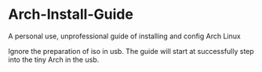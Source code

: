 # Arch-Install-Guide
A personal use, unprofessional guide of installing and config Arch Linux

Ignore the preparation of iso in usb. The guide will start at successfully step into the tiny Arch in the usb.
